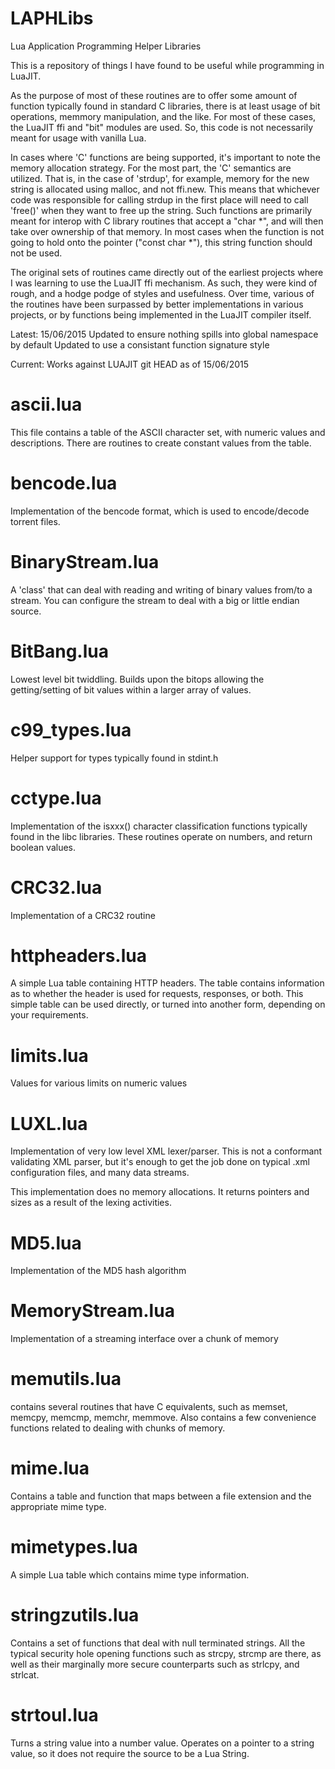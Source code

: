 LAPHLibs
========

Lua Application Programming Helper Libraries

This is a repository of things I have found to be useful
while programming in LuaJIT.  

As the purpose of most of these routines are to offer some amount of function typically found in standard C libraries, there is at least usage of bit operations, memmory manipulation, and the like.  For most of these cases, the LuaJIT ffi and "bit" modules are used.  So, this code is not necessarily meant for usage with vanilla Lua.

In cases where 'C' functions are being supported, it's important to note the memory allocation strategy.  For the most part, the 'C' semantics are utilized.  That is, in the case of 'strdup', for example, memory for the new string is allocated using malloc, and not ffi.new.  This means that whichever code was responsible for calling strdup in the first place will need to call 'free()' when they want to free up the string.  Such functions are primarily meant for interop with C library routines that accept a "char *", and will then take over ownership of that memory.  In most cases when the function is not going to hold onto the pointer ("const char *"), this string function should not be used.



The original sets of routines came directly out of the earliest projects where I was learning to use the LuaJIT ffi mechanism.  As such, they were kind of rough, and a hodge podge of styles and usefulness.  Over time, various of the routines have been surpassed by better implementations in various projects, or by functions being implemented in the LuaJIT compiler itself.

Latest: 15/06/2015
	Updated to ensure nothing spills into global namespace by default
	Updated to use a consistant function signature style

Current: Works against LUAJIT git HEAD as of 15/06/2015


ascii.lua
=========
This file contains a table of the ASCII character set, with numeric values and descriptions.  There are routines to create constant values from the table.

bencode.lua
===========
Implementation of the bencode format, which is used to encode/decode torrent files.

BinaryStream.lua
================
A 'class' that can deal with reading and writing of binary values from/to a stream.  You can configure the stream to deal with a big or little endian source.

BitBang.lua
===========
Lowest level bit twiddling.  Builds upon the bitops
allowing the getting/setting of bit values within a larger
array of values.

c99_types.lua
=============
Helper support for types typically found in stdint.h

cctype.lua
==========
Implementation of the isxxx() character classification functions typically found in the libc libraries.  These routines operate on numbers, and return boolean values.

CRC32.lua
=========
Implementation of a CRC32 routine

httpheaders.lua
===============
A simple Lua table containing HTTP headers.  The table contains information as to whether the header is used for requests, responses, or both.  This simple table can be used directly, or turned into another form, depending on your requirements.

limits.lua
==========
Values for various limits on numeric values

LUXL.lua
========
Implementation of very low level XML lexer/parser.  This is not a conformant validating XML parser, but it's enough to get the job done on typical .xml configuration files, and many data streams.

This implementation does no memory allocations.  It returns pointers and sizes as a result of the lexing activities.

MD5.lua
=======
Implementation of the MD5 hash algorithm

MemoryStream.lua
================
Implementation of a streaming interface over a chunk of memory

memutils.lua 
============
contains several routines that have
C equivalents, such as memset, memcpy, memcmp, memchr, memmove.  Also contains a few convenience functions related to dealing
with chunks of memory.

mime.lua
========
Contains a table and function that maps between a file extension and the appropriate mime type.

mimetypes.lua
=============
A simple Lua table which contains mime type information.

stringzutils.lua
================ 
Contains a set of functions that deal with 
null terminated strings.  All the typical security hole opening
functions such as strcpy, strcmp are there, as well as their 
marginally more secure counterparts such as strlcpy, and strlcat.

strtoul.lua
===========
Turns a string value into a number value.  Operates on a pointer to a string value, so it does not require the source to be a Lua String.

